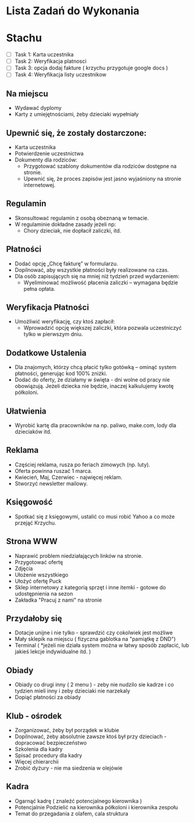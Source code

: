 # Lista Zadań do Wykonania

# Stachu

- [ ] Task 1: Karta uczestnika
- [ ] Task 2: Weryfikacja platnosci
- [ ] Task 3: opcja dodaj fakture ( krzychu przygotuje google docs )
- [ ] Task 4: Weryfikacja listy uczestnikow

## Na miejscu

- Wydawać dyplomy
- Karty z umiejętnościami, żeby dzieciaki wypełniały

## Upewnić się, że zostały dostarczone:

- Karta uczestnika
- Potwierdzenie uczestnictwa
- Dokumenty dla rodziców:
  - Przygotować szablony dokumentów dla rodziców dostępne na stronie.
  - Upewnić się, że proces zapisów jest jasno wyjaśniony na stronie internetowej.

## Regulamin

- Skonsultować regulamin z osobą obeznaną w temacie.
- W regulaminie dokładne zasady jeżeli np:
  - Chory dzieciak, nie dopłacił zaliczki, itd.


## Płatności

- Dodać opcję „Chcę fakturę” w formularzu.
- Dopilnować, aby wszystkie płatności były realizowane na czas.
- Dla osób zapisujących się na mniej niż tydzień przed wydarzeniem:
  - Wyeliminować możliwość płacenia zaliczki – wymagana będzie pełna opłata.

## Weryfikacja Płatności

- Umożliwić weryfikację, czy ktoś zapłacił:
  - Wprowadzić opcję większej zaliczki, która pozwala uczestniczyć tylko w pierwszym dniu.

## Dodatkowe Ustalenia

- Dla znajomych, którzy chcą płacić tylko gotówką – ominąć system płatności, generując kod 100% zniżki.
- Dodać do oferty, że działamy w święta - dni wolne od pracy nie obowiązują. Jeżeli dziecka nie będzie, inaczej kalkulujemy kwotę półkoloni.

## Ułatwienia

- Wyrobić kartę dla pracowników na np. paliwo, make.com, lody dla dzieciaków itd.

## Reklama

- Częściej reklama, rusza po feriach zimowych (np. luty).
- Oferta powinna ruszać 1 marca.
- Kwiecień, Maj, Czerwiec - najwięcej reklam.
- Stworzyć newsletter mailowy.

## Księgowość

- Spotkać się z księgowymi, ustalić co musi robić Yahoo a co może przejąć Krzychu.

## Strona WWW

- Naprawić problem niedziałających linków na stronie.
- Przygotować ofertę
- Zdjęcia
- Ułożenie wszystkiego
- Ułożyć ofertę Puck
- Sklep internetowy z kategorią sprzęt i inne itemki - gotowe do udostępnienia na sezon
- Zakładka "Pracuj z nami" na stronie

## Przydałoby się

- Dotacje unijne i nie tylko - sprawdzić czy cokolwiek jest możliwe
- Mały sklepik na miejscu ( fizyczna gablotka na "pamiątkę z DND")
- Terminal ( *jeżeli nie działa system można w łatwy sposób zapłacić, lub jakieś lekcje indywidualne itd. )

## Obiady
- Obiady co drugi inny ( 2 menu ) - zeby nie nudzilo sie kadrze i co tydzien mieli inny i zeby dzieciaki nie narzekaly
- Dopiąć płatności za obiady

## Klub - ośrodek
- Zorganizować, żeby był porządek w klubie
- Dopilnować, żeby absolutnie zawsze ktoś był przy dzieciach - dopracować bezpieczeństwo
- Szkolenia dla kadry
- Spisać procedury dla kadry
- Więcej chierarchii
- Zrobić dyżury - nie ma siedzenia w olejówie

## Kadra
- Ogarnąć kadrę ( znaleźć potencjalnego kierownika )
- Potencjalnie Podzielić na kierownika półkoloni i kierownika zespołu
- Temat do przegadania z olafem, cala struktura
